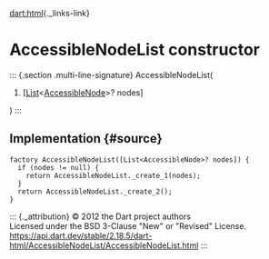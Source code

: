 [dart:html](../../dart-html/dart-html-library){._links-link}

AccessibleNodeList constructor
==============================

::: {.section .multi-line-signature}
AccessibleNodeList(

1.  \[[List](../../dart-core/list-class)\<[AccessibleNode](../accessiblenode-class)\>?
    nodes\]

)
:::

Implementation {#source}
--------------

``` {.language-dart data-language="dart"}
factory AccessibleNodeList([List<AccessibleNode>? nodes]) {
  if (nodes != null) {
    return AccessibleNodeList._create_1(nodes);
  }
  return AccessibleNodeList._create_2();
}
```

::: {._attribution}
© 2012 the Dart project authors\
Licensed under the BSD 3-Clause \"New\" or \"Revised\" License.\
<https://api.dart.dev/stable/2.18.5/dart-html/AccessibleNodeList/AccessibleNodeList.html>
:::
